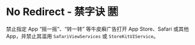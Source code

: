 # No Redirect - 禁字诀 🈲

禁止指定 App “摇一摇”、“转一转” 等牛皮癣广告打开 App Store、Safari 或其他 App，并禁止其滥用 `SafariViewServices` 或 `StoreKitUIService`。
